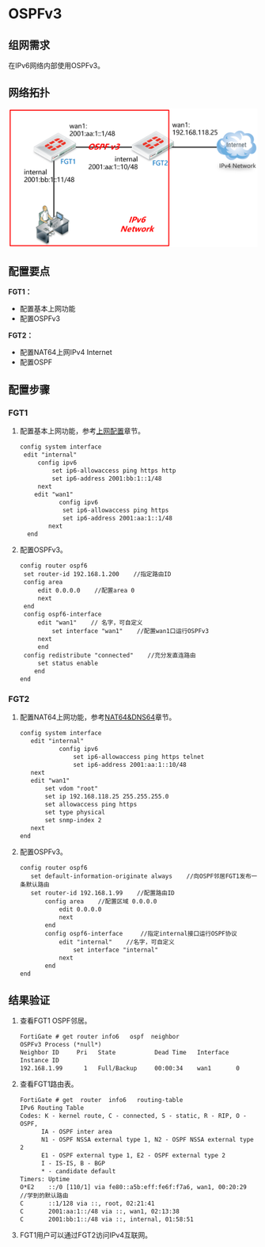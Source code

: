 # OSPFv3

## 组网需求

在IPv6网络内部使用OSPFv3。

## 网络拓扑

<img src="../images/image-20230106152211076.png" alt="image-20230106152211076" style="zoom:50%;" />

## 配置要点

**FGT1：**

- 配置基本上网功能
- 配置OSPFv3

**FGT2：**

- 配置NAT64上网IPv4 Internet
- 配置OSPF

## 配置步骤

### FGT1

1. 配置基本上网功能，参考[上网配置](.\上网配置.md)章节。

   ```
   config system interface
   	edit "internal"
   		config ipv6
   			set ip6-allowaccess ping https http
   			set ip6-address 2001:bb:1::1/48
   		next
       edit "wan1"
              config ipv6
               set ip6-allowaccess ping https
               set ip6-address 2001:aa:1::1/48
           next
     end
   ```

2. 配置OSPFv3。

   ```
   config router ospf6
   	set router-id 192.168.1.200    //指定路由ID
   	config area
   		edit 0.0.0.0    //配置area 0
   		next
   	end
   	config ospf6-interface
   		edit "wan1"    // 名字，可自定义
   			set interface "wan1"    //配置wan1口运行OSPFv3
   		next
   		end
   	config redistribute "connected"    //充分发直连路由
   		set status enable
       end
   end
   ```

### FGT2

1. 配置NAT64上网功能，参考[NAT64&DNS64](.\NAT64&DNS64.md)章节。

   ```
   config system interface
      edit "internal"
              config ipv6
                  set ip6-allowaccess ping https telnet
                  set ip6-address 2001:aa:1::10/48
      next
      edit "wan1"
          set vdom "root"
          set ip 192.168.118.25 255.255.255.0
          set allowaccess ping https
          set type physical
          set snmp-index 2
      next
   end
   ```

2. 配置OSPFv3。

   ```
   config router ospf6
      set default-information-originate always    //向OSPF邻居FGT1发布一条默认路由
      set router-id 192.168.1.99    //配置路由ID
          config area    //配置区域 0.0.0.0
              edit 0.0.0.0
              next
          end
          config ospf6-interface     //指定internal接口运行OSPF协议
              edit "internal"    //名字，可自定义
                  set interface "internal"
              next
          end
   end
   ```

## 结果验证

1. 查看FGT1 OSPF邻居。

   ```
   FortiGate # get router info6   ospf  neighbor
   OSPFv3 Process (*null*)
   Neighbor ID     Pri   State           Dead Time   Interface  Instance ID
   192.168.1.99      1   Full/Backup     00:00:34    wan1       0
   ```

2. 查看FGT1路由表。

   ```
   FortiGate # get  router  info6   routing-table
   IPv6 Routing Table
   Codes: K - kernel route, C - connected, S - static, R - RIP, O - OSPF,
         IA - OSPF inter area
         N1 - OSPF NSSA external type 1, N2 - OSPF NSSA external type 2
         E1 - OSPF external type 1, E2 - OSPF external type 2
         I - IS-IS, B - BGP
         * - candidate default
   Timers: Uptime
   O*E2    ::/0 [110/1] via fe80::a5b:eff:fe6f:f7a6, wan1, 00:20:29    //学到的默认路由
   C       ::1/128 via ::, root, 02:21:41
   C       2001:aa:1::/48 via ::, wan1, 02:13:38
   C       2001:bb:1::/48 via ::, internal, 01:58:51
   ```

3. FGT1用户可以通过FGT2访问IPv4互联网。

